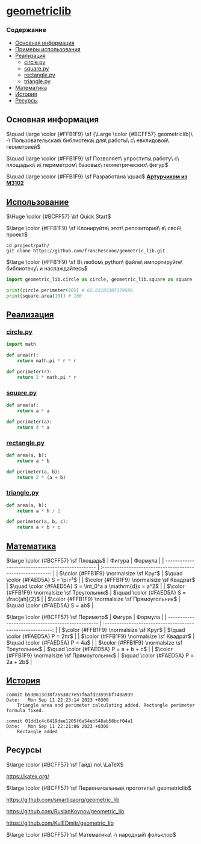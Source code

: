 # <a id="main" href="https://github.com/franchescooo/geometric_lib"> geometriclib </a>

### <a id="content"> Содержание </a>
- [Основная информация](#info)
- [Примеры использования](#using)
- [Реализация](#realisation)
  - [circle.py](#realisation-circle)
  - [square.py](#realisation-square)
  - [rectangle.py](#realisation-rectangle)
  - [triangle.py](#realisation-triangle)
- [Математика](#math)
- [История](#history)
- [Ресурсы](#sources)

    
## <a id="info"> Основная информация </a>
$\quad \large \color {#FFB1F9} \sf {\Large \color {#BCFF57} geometriclib}\ -\ Пользовательская\ библиотека\ для\ работы\ с\ евклидовой\ геометрией$

$\quad \large \color {#FFB1F9} \sf Позволяет\ упростить\ работу\ с\ площадью\ и\ периметром\ базовых\ геометрических\ фигур$

$\quad \large \color {#FFB1F9} \sf Разработана \quad$ <a href="https://github.com/franchescooo"> **Артурчиком из M3102** </a>


## <a id="using" href="https://github.com/franchescooo/geometric_lib/blob/main/docs/USING.md"> Использование </a> 

$\Huge \color {#BCFF57} \bf Quick Start$

$\large \color {#FFB1F9} \sf Клонируйте\ этот\ репозиторий\ в\ свой\ проект$
```
cd project/path/
git clone https://github.com/franchescooo/geometric_lib.git
```

$\large \color {#FFB1F9} \sf В\ любом\ python\ файле\ импортируйте\ библиотеку\ и наслаждайтесь$
```py
import geometric_lib.circle as circle, geometric_lib.square as square

print(circle.perimeter(10)) # 62.83185307179586
print(square.area(10)) # 100 
```

## <a id="realisation" href="https://github.com/franchescooo/geometric_lib/blob/main/docs/FUNCTIONS.md"> Реализация </a>
### <a id="realisation-circle" href="https://github.com/franchescooo/geometric_lib/blob/main/circle.py"> circle.py </a>
```py
import math

def area(r):
    return math.pi * r * r

def perimeter(r):
    return 2 * math.pi * r
```

### <a id="realisation-square" href="https://github.com/franchescooo/geometric_lib/blob/main/square.py"> square.py </a>
```py
def area(a):
    return a * a

def perimeter(a):
    return 4 * a
```

### <a id="realisation-rectangle" href="https://github.com/franchescooo/geometric_lib/blob/main/rectangle.py"> rectangle.py </a>
```py
def area(a, b):
    return a * b

def perimeter(a, b):
    return 2 * (a + b)
```

### <a id="realisation-triangle" href="https://github.com/franchescooo/geometric_lib/blob/main/triangle.py"> triangle.py </a>
```py
def area(a, h): 
    return a * h / 2

def perimeter(a, b, c): 
    return a + b + c 
```

## <a id="math" href="https://github.com/franchescooo/geometric_lib/blob/main/docs/MATHFORMULS.md"> Математика </a>
$\large \color {#BCFF57} \sf Площадь$
|                    Фигура                         |                         Формула                            |
| ------------------------------------------------- | :--------------------------------------------------------: |
| $\color {#FFB1F9} \normalsize \sf Круг$           | $\quad \color {#FAED5A} S = \pi r²$                        |
| $\color {#FFB1F9} \normalsize \sf Квадрат$        | $\quad \color {#FAED5A} S = \int_0^a a \mathrm{d}x = a^2$  |
| $\color {#FFB1F9} \normalsize \sf Треугольник$    | $\quad \color {#FAED5A} S = \frac{ah}{2}$                  |
| $\color {#FFB1F9} \normalsize \sf Прямоугольник$  | $\quad \color {#FAED5A} S = ab$                            |

$\large \color {#BCFF57} \sf Периметр$
|                    Фигура                         |                         Формула                            |
| ------------------------------------------------- | :--------------------------------------------------------: |
| $\color {#FFB1F9} \normalsize \sf Круг$           | $\quad \color {#FAED5A} P = 2πr$                           |
| $\color {#FFB1F9} \normalsize \sf Квадрат$        | $\quad \color {#FAED5A} P = 4a$                            |
| $\color {#FFB1F9} \normalsize \sf Треугольник$    | $\quad \color {#FAED5A} P = a + b + c$                     |
| $\color {#FFB1F9} \normalsize \sf Прямоугольник$  | $\quad \color {#FAED5A} P = 2a + 2b$                       |

## <a id="history" href="https://github.com/franchescooo/geometric_lib/blob/main/docs/HISTORY.md"> История </a>
```
commit b530613d38f76530c7e57f6afd23599bf740a939
Date:   Mon Sep 11 22:23:14 2023 +0300
    Triangle area and perimeter calculating added. Rectangle perimeter formula fixed.

commit 01dd1c4c6419dee1205f6a54eb548ab56bcf04a1
Date:   Mon Sep 11 22:21:06 2023 +0300
    Rectangle added
```

## <a id="sources"> Ресурсы </a>

$\large \color {#BCFF57} \sf Гайд\ по\ \LaTeX$

https://katex.org/

$\large \color {#BCFF57} \sf Первоначальные\ прототипы\ geometriclib$

https://github.com/smartiqaorg/geometric_lib

https://github.com/RuslanKoynov/geometric_lib

https://github.com/KulEDmitr/geometric_lib

$\large \color {#BCFF57} \sf Математика\ -\ народный\ фольклор$

